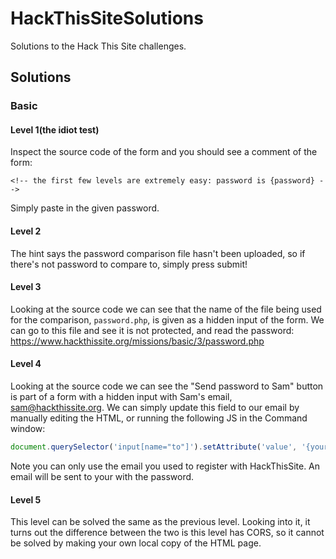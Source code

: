 # HackThisSiteSolutions
Solutions to the Hack This Site challenges.

## Solutions
### Basic
#### Level 1(the idiot test)
Inspect the source code of the form and you should see a comment of the form:

```
<!-- the first few levels are extremely easy: password is {password} -->
```

Simply paste in the given password.

#### Level 2
The hint says the password comparison file hasn't been uploaded, so if there's not password to compare to, simply press submit!

#### Level 3
Looking at the source code we can see that the name of the file being used for the comparison, `password.php`, is given as a hidden input of the form.
We can go to this file and see it is not protected, and read the password: <https://www.hackthissite.org/missions/basic/3/password.php>

#### Level 4
Looking at the source code we can see the "Send password to Sam" button is part of a form with a hidden input with Sam's email, sam@hackthissite.org.
We can simply update this field to our email by manually editing the HTML, or running the following JS in the Command window:

```JavaScript
document.querySelector('input[name="to"]').setAttribute('value', '{your-email}')
```

Note you can only use the email you used to register with HackThisSite.
An email will be sent to your with the password.

#### Level 5
This level can be solved the same as the previous level. Looking into it, it turns out the difference between the two is this level has CORS, so it cannot be solved by making your own local copy of the HTML page.
